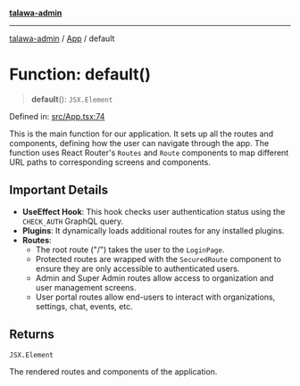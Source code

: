 [**talawa-admin**](../../README.md)

***

[talawa-admin](../../README.md) / [App](../README.md) / default

# Function: default()

> **default**(): `JSX.Element`

Defined in: [src/App.tsx:74](https://github.com/gautam-divyanshu/talawa-admin/blob/cfee07d9592eee1569f258baf49181c393e48f1b/src/App.tsx#L74)

This is the main function for our application. It sets up all the routes and components,
defining how the user can navigate through the app. The function uses React Router's `Routes`
and `Route` components to map different URL paths to corresponding screens and components.

## Important Details
- **UseEffect Hook**: This hook checks user authentication status using the `CHECK_AUTH` GraphQL query.
- **Plugins**: It dynamically loads additional routes for any installed plugins.
- **Routes**:
  - The root route ("/") takes the user to the `LoginPage`.
  - Protected routes are wrapped with the `SecuredRoute` component to ensure they are only accessible to authenticated users.
  - Admin and Super Admin routes allow access to organization and user management screens.
  - User portal routes allow end-users to interact with organizations, settings, chat, events, etc.

## Returns

`JSX.Element`

The rendered routes and components of the application.
